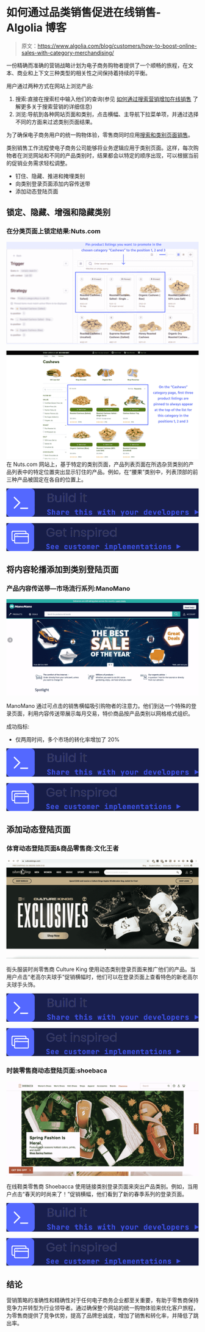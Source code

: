 # 如何通过品类销售促进在线销售- Algolia 博客

> 原文：<https://www.algolia.com/blog/customers/how-to-boost-online-sales-with-category-merchandising/>

一份精确而准确的营销战略计划为电子商务购物者提供了一个顺畅的旅程，在文本、商业和上下文三种类型的相关性之间保持着持续的平衡。

用户通过两种方式在网站上浏览产品:

1.  搜索:直接在搜索栏中输入他们的查询(参见 [如何通过搜索营销增加在线销售](https://www.algolia.com/blog/customers/how-to-increase-online-sales-with-search-merchandising/) 了解更多关于搜索营销的详细信息)
2.  浏览:导航到各种网站页面和类别，点击横幅、主导航下拉菜单项，并通过选择不同的方面来过滤类别页面结果。

为了确保电子商务用户的统一购物体验，零售商同时应用[搜索和类别页面销售](https://www.algolia.com/industries-and-solutions/ecommerce/digital-merchandising/)。

类别销售工作流程使电子商务公司能够将业务逻辑应用于类别页面。这样，每次购物者在浏览网站和不同的产品类别时，结果都会以特定的顺序出现，可以根据当前的促销业务需求轻松调整。

*   钉住、隐藏、推进和掩埋类别
*   向类别登录页面添加内容传送带
*   添加动态登陆页面

## [](#pin-hide-boost-and-bury-categories)锁定、隐藏、增强和隐藏类别

### [](#pin-results-on-category-page-nuts-com)在分类页面上锁定结果:Nuts.com

![](img/98096b3a456b3324836df624f85c8d8b.png)

![](img/d0134366ab273288f505886c793bb295.png) 在 Nuts.com 网站上，基于特定的类别页面，产品列表页面在所选杂货类别的产品列表中的特定位置突出显示钉住的产品。例如，在“腰果”类别中，列表顶部的前三种产品被固定在各自的位置上。

[![](img/b04adcad6e5da1a942f94e9b1fdf9810.png)](https://www.algolia.com/doc/guides/solutions/ecommerce/merchandising/tutorials/merchandising-category-pages/)

[![](img/714f4d70fdf0626dfe8f77dfd88813af.png)](https://www.algolia.com/search-inspiration-library/merchandising-category-page-retailer)

## [](#add-content-carousels-to-category-landing-pages)将内容轮播添加到类别登陆页面

### [](#product-content-carousels-%e2%80%94-popular-collections-for-marketplace-manomano)产品内容传送带—市场流行系列:ManoMano

![](img/26465a5c7b7dd8d5d424a464b55e1e53.png)

ManoMano 通过可点击的销售横幅吸引购物者的注意力。他们到达一个特殊的登录页面，利用内容传送带展示每月交易，特价商品按产品类别以网格格式组织。

成功指标:

*   仅两周时间，多个市场的转化率增加了 20%

[![](img/b04adcad6e5da1a942f94e9b1fdf9810.png)](https://www.algolia.com/doc/guides/solutions/content-navigation/content-carousels/tutorials/dynamic-content-carousels/)

[![](img/714f4d70fdf0626dfe8f77dfd88813af.png)](https://www.algolia.com/search-inspiration-library/product-content-carousels-popular-collections-marketplace-desktop)

## [](#add-dynamic-landing-pages)添加动态登陆页面

### [](#dynamic-landing-page-for-sports-goods-retailer-culture-kings)体育动态登陆页面&商品零售商:文化王者

![](img/e7b4847b49987cb8579eec7a64001d30.png)

街头服装时尚零售商 Culture King 使用动态类别登录页面来推广他们的产品。当用户点击“老高尔夫球手”促销横幅时，他们可以在登录页面上查看特色的新老高尔夫球手头饰。

[![](img/b04adcad6e5da1a942f94e9b1fdf9810.png)](https://www.algolia.com/doc/guides/building-search-ui/ui-and-ux-patterns/redirects/js/)

[![](img/714f4d70fdf0626dfe8f77dfd88813af.png)](https://www.algolia.com/search-inspiration-library/?configure%5BhitsPerPage%5D=9&indices%5BPROD_algolia_com-inspiration-library_query_suggestions%5D%5Bconfigure%5D%5BhitsPerPage%5D=6&indices%5BPROD_algolia_com-inspiration-library_query_suggestions%5D%5BrefinementList%5D%5Bpage%5D=1&indices%5BPROD_algolia_com-inspiration-library_query_suggestions%5D%5Bpage%5D=1&page=1&refinementList%5Bindustry%5D=&refinementList%5BbizDevTools%5D%5B0%5D=Merchandising&refinementList%5BuseCase%5D%5B0%5D=eCommerce&refinementList%5BimpactedPage%5D=&query=dynamic%20landing%20page)

### [](#dynamic-landing-page-for-fashion-retailer-shoebacca)时装零售商动态登陆页面:shoebaca

![](img/25669444c8a818ccc05df8cc2f144cff.png)

在线鞋类零售商 Shoebacca 使用链接类别登录页面来突出产品类别。例如，当用户点击“春天的时尚来了！”促销横幅，他们看到了新的春季系列的登录页面。

[![](img/b04adcad6e5da1a942f94e9b1fdf9810.png)](https://www.algolia.com/doc/guides/building-search-ui/ui-and-ux-patterns/redirects/js/)

[![](img/714f4d70fdf0626dfe8f77dfd88813af.png)](https://www.algolia.com/search-inspiration-library/?configure%5BhitsPerPage%5D=9&indices%5BPROD_algolia_com-inspiration-library_query_suggestions%5D%5Bconfigure%5D%5BhitsPerPage%5D=6&indices%5BPROD_algolia_com-inspiration-library_query_suggestions%5D%5BrefinementList%5D%5Bpage%5D=1&indices%5BPROD_algolia_com-inspiration-library_query_suggestions%5D%5Bpage%5D=1&page=1&refinementList%5Bindustry%5D=&refinementList%5BbizDevTools%5D%5B0%5D=Merchandising&refinementList%5BuseCase%5D%5B0%5D=eCommerce&refinementList%5BimpactedPage%5D=&query=dynamic%20landing%20page)

## [](#conclusion)结论

营销策略的准确性和精确性对于任何电子商务企业都至关重要，有助于零售商保持竞争力并转型为行业领导者。通过确保整个网站的统一购物体验来优化客户旅程，为零售商提供了竞争优势，提高了品牌忠诚度，增加了销售和转化率，并降低了跳出率。